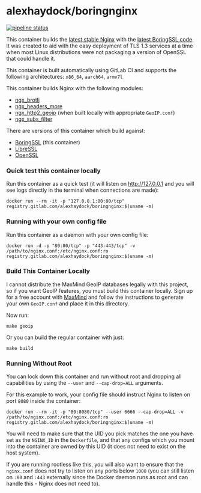 # alexhaydock/boringnginx

[![pipeline status](https://gitlab.com/alexhaydock/boringnginx/badges/master/pipeline.svg)](https://gitlab.com/alexhaydock/boringnginx/-/commits/master)

This container builds the [latest stable Nginx](https://nginx.org/en/CHANGES) with the [latest BoringSSL code](https://boringssl.googlesource.com/boringssl/). It was created to aid with the easy deployment of TLS 1.3 services at a time when most Linux distributions were not packaging a version of OpenSSL that could handle it.

This container is built automatically using GitLab CI and supports the following architectures: `x86_64`, `aarch64`, `armv7l`

This container builds Nginx with the following modules:
* [ngx_brotli](https://github.com/google/ngx_brotli.git)
* [ngx_headers_more](https://github.com/openresty/headers-more-nginx-module)
* [ngx_http2_geoip](https://github.com/leev/ngx_http_geoip2_module.git) (when built locally with appropriate `GeoIP.conf`)
* [ngx_subs_filter](https://github.com/yaoweibin/ngx_http_substitutions_filter_module.git)

There are versions of this container which build against:
* [BoringSSL](https://gitlab.com/alexhaydock/boringnginx) (this container)
* [LibreSSL](https://gitlab.com/alexhaydock/nginx-libressl)
* [OpenSSL](https://gitlab.com/alexhaydock/nginx-openssl)

### Quick test this container locally
Run this container as a quick test (it will listen on http://127.0.0.1 and you will see logs directly in the terminal when connections are made):
```
docker run --rm -it -p "127.0.0.1:80:80/tcp" registry.gitlab.com/alexhaydock/boringnginx:$(uname -m)
```

### Running with your own config file
Run this container as a daemon with your own config file:
```
docker run -d -p "80:80/tcp" -p "443:443/tcp" -v /path/to/nginx.conf:/etc/nginx.conf:ro registry.gitlab.com/alexhaydock/boringnginx:$(uname -m)
```

### Build This Container Locally
I cannot distribute the MaxMind GeoIP databases legally with this project, so if you want GeoIP features, you must build this container locally. Sign up for a free account with [MaxMind](https://www.maxmind.com) and follow the instructions to generate your own `GeoIP.conf` and place it in this directory.

Now run:
```
make geoip
```

Or you can build the regular container with just:
```
make build
```

### Running Without Root
You can lock down this container and run without root and dropping all capabilities by using the `--user` and `--cap-drop=ALL` arguments.

For this example to work, your config file should instruct Nginx to listen on port `8080` inside the container:
```
docker run --rm -it -p "80:8080/tcp" --user 6666 --cap-drop=ALL -v /path/to/nginx.conf:/etc/nginx.conf:ro registry.gitlab.com/alexhaydock/boringnginx:$(uname -m)
```

You will need to make sure that the UID you pick matches the one you have set as the `NGINX_ID` in the `Dockerfile`, and that any configs which you mount into the container are owned by this UID (it does not need to exist on the host system).

If you are running rootless like this, you will also want to ensure that the `nginx.conf` does not try to listen on any ports below `1000` (you can still listen on `:80` and `:443` externally since the Docker daemon runs as root and can handle this - Nginx does not need to).
